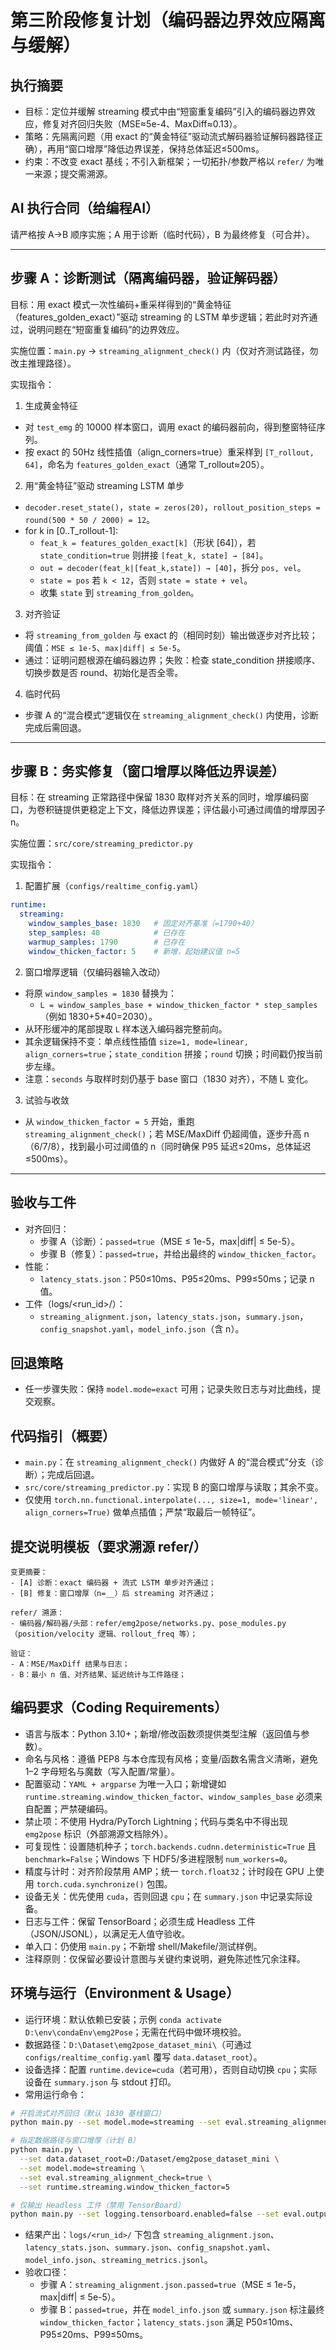 # 第三阶段修复计划（编码器边界效应隔离与缓解）

## 执行摘要
- 目标：定位并缓解 streaming 模式中由“短窗重复编码”引入的编码器边界效应，修复对齐回归失败（MSE≈5e-4、MaxDiff≈0.13）。
- 策略：先隔离问题（用 exact 的“黄金特征”驱动流式解码器验证解码器路径正确），再用“窗口增厚”降低边界误差，保持总体延迟≤500ms。
- 约束：不改变 exact 基线；不引入新框架；一切拓扑/参数严格以 `refer/` 为唯一来源；提交需溯源。

## AI 执行合同（给编程AI）
请严格按 A→B 顺序实施；A 用于诊断（临时代码），B 为最终修复（可合并）。

---

## 步骤 A：诊断测试（隔离编码器，验证解码器）

目标：用 exact 模式一次性编码+重采样得到的“黄金特征（features_golden_exact）”驱动 streaming 的 LSTM 单步逻辑；若此时对齐通过，说明问题在“短窗重复编码”的边界效应。

实施位置：`main.py` → `streaming_alignment_check()` 内（仅对齐测试路径，勿改主推理路径）。

实现指令：
1) 生成黄金特征
- 对 `test_emg` 的 10000 样本窗口，调用 exact 的编码器前向，得到整窗特征序列。
- 按 exact 的 50Hz 线性插值（align_corners=true）重采样到 `[T_rollout, 64]`，命名为 `features_golden_exact`（通常 T_rollout≈205）。

2) 用“黄金特征”驱动 streaming LSTM 单步
- `decoder.reset_state()`，`state = zeros(20)`，`rollout_position_steps = round(500 * 50 / 2000) = 12`。
- for k in [0..T_rollout-1]:
  - `feat_k = features_golden_exact[k]`（形状 [64]），若 `state_condition=true` 则拼接 `[feat_k, state] → [84]`。
  - `out = decoder(feat_k|[feat_k,state]) → [40]`，拆分 `pos, vel`。
  - `state = pos` 若 `k < 12`，否则 `state = state + vel`。
  - 收集 `state` 到 `streaming_from_golden`。

3) 对齐验证
- 将 `streaming_from_golden` 与 exact 的（相同时刻）输出做逐步对齐比较；阈值：`MSE ≤ 1e-5`、`max|diff| ≤ 5e-5`。
- 通过：证明问题根源在编码器边界；失败：检查 state_condition 拼接顺序、切换步数是否 round、初始化是否全零。

4) 临时代码
- 步骤 A 的“混合模式”逻辑仅在 `streaming_alignment_check()` 内使用，诊断完成后需回退。

---

## 步骤 B：务实修复（窗口增厚以降低边界误差）

目标：在 streaming 正常路径中保留 1830 取样对齐关系的同时，增厚编码窗口，为卷积链提供更稳定上下文，降低边界误差；评估最小可通过阈值的增厚因子 n。

实施位置：`src/core/streaming_predictor.py`

实现指令：
1) 配置扩展（`configs/realtime_config.yaml`）
```yaml
runtime:
  streaming:
    window_samples_base: 1830   # 固定对齐基准（=1790+40）
    step_samples: 40            # 已存在
    warmup_samples: 1790        # 已存在
    window_thicken_factor: 5    # 新增，起始建议值 n=5
```

2) 窗口增厚逻辑（仅编码器输入改动）
- 将原 `window_samples = 1830` 替换为：
  - `L = window_samples_base + window_thicken_factor * step_samples`（例如 1830+5*40=2030）。
- 从环形缓冲的尾部提取 `L` 样本送入编码器完整前向。
- 其余逻辑保持不变：单点线性插值 `size=1, mode=linear, align_corners=true`；`state_condition` 拼接；`round` 切换；时间戳仍按当前步左缘。
- 注意：`seconds` 与取样时刻仍基于 base 窗口（1830 对齐），不随 L 变化。

3) 试验与收敛
- 从 `window_thicken_factor = 5` 开始，重跑 `streaming_alignment_check()`；若 MSE/MaxDiff 仍超阈值，逐步升高 n（6/7/8），找到最小可过阈值的 n（同时确保 P95 延迟≤20ms，总体延迟≤500ms）。

---

## 验收与工件
- 对齐回归：
  - 步骤 A（诊断）：`passed=true`（MSE ≤ 1e-5，max|diff| ≤ 5e-5）。
  - 步骤 B（修复）：`passed=true`，并给出最终的 `window_thicken_factor`。
- 性能：
  - `latency_stats.json`：P50≤10ms、P95≤20ms、P99≤50ms；记录 n 值。
- 工件（logs/<run_id>/）：
  - `streaming_alignment.json`，`latency_stats.json`，`summary.json`，`config_snapshot.yaml`，`model_info.json`（含 n）。

## 回退策略
- 任一步骤失败：保持 `model.mode=exact` 可用；记录失败日志与对比曲线，提交观察。

## 代码指引（概要）
- `main.py`：在 `streaming_alignment_check()` 内做好 A 的“混合模式”分支（诊断）；完成后回退。
- `src/core/streaming_predictor.py`：实现 B 的窗口增厚与读取；其余不变。
- 仅使用 `torch.nn.functional.interpolate(..., size=1, mode='linear', align_corners=True)` 做单点插值；严禁“取最后一帧特征”。

## 提交说明模板（要求溯源 refer/）
```
变更摘要：
- [A] 诊断：exact 编码器 + 流式 LSTM 单步对齐通过；
- [B] 修复：窗口增厚（n=__）后 streaming 对齐通过；

refer/ 溯源：
- 编码器/解码器/头部：refer/emg2pose/networks.py、pose_modules.py（position/velocity 逻辑、rollout_freq 等）；

验证：
- A：MSE/MaxDiff 结果与日志；
- B：最小 n 值、对齐结果、延迟统计与工件路径；
```


## 编码要求（Coding Requirements）
- 语言与版本：Python 3.10+；新增/修改函数须提供类型注解（返回值与参数）。
- 命名与风格：遵循 PEP8 与本仓库现有风格；变量/函数名需含义清晰，避免 1–2 字母短名与魔数（写入配置/常量）。
- 配置驱动：`YAML + argparse` 为唯一入口；新增键如 `runtime.streaming.window_thicken_factor`、`window_samples_base` 必须来自配置；严禁硬编码。
- 禁止项：不使用 Hydra/PyTorch Lightning；代码与类名中不得出现 `emg2pose` 标识（外部溯源文档除外）。
- 可复现性：设置随机种子；`torch.backends.cudnn.deterministic=True` 且 `benchmark=False`；Windows 下 HDF5/多进程限制 `num_workers=0`。
- 精度与计时：对齐阶段禁用 AMP；统一 `torch.float32`；计时段在 GPU 上使用 `torch.cuda.synchronize()` 包围。
- 设备无关：优先使用 `cuda`，否则回退 `cpu`；在 `summary.json` 中记录实际设备。
- 日志与工件：保留 TensorBoard；必须生成 Headless 工件（JSON/JSONL），以满足无人值守验收。
- 单入口：仍使用 `main.py`；不新增 shell/Makefile/测试样例。
- 注释原则：仅保留必要设计意图与关键约束说明，避免陈述性冗余注释。

## 环境与运行（Environment & Usage）
- 运行环境：默认依赖已安装；示例 `conda activate D:\env\condaEnv\emg2Pose`；无需在代码中做环境校验。
- 数据路径：`D:\Dataset\emg2pose_dataset_mini\`（可通过 `configs/realtime_config.yaml` 覆写 `data.dataset_root`）。
- 设备选择：配置 `runtime.device=cuda`（若可用），否则自动切换 `cpu`；实际设备在 `summary.json` 与 stdout 打印。
- 常用运行命令：
```bash
# 开启流式对齐回归（默认 1830 基线窗口）
python main.py --set model.mode=streaming --set eval.streaming_alignment_check=true

# 指定数据路径与窗口增厚（计划 B）
python main.py \
  --set data.dataset_root=D:/Dataset/emg2pose_dataset_mini \
  --set model.mode=streaming \
  --set eval.streaming_alignment_check=true \
  --set runtime.streaming.window_thicken_factor=5

# 仅输出 Headless 工件（禁用 TensorBoard）
python main.py --set logging.tensorboard.enabled=false --set eval.output_format=json
```
- 结果产出：`logs/<run_id>/` 下包含 `streaming_alignment.json`、`latency_stats.json`、`summary.json`、`config_snapshot.yaml`、`model_info.json`、`streaming_metrics.jsonl`。
- 验收口径：
  - 步骤 A：`streaming_alignment.json.passed=true`（MSE ≤ 1e-5，max|diff| ≤ 5e-5）。
  - 步骤 B：`passed=true`，并在 `model_info.json` 或 `summary.json` 标注最终 `window_thicken_factor`；`latency_stats.json` 满足 P50≤10ms、P95≤20ms、P99≤50ms。


